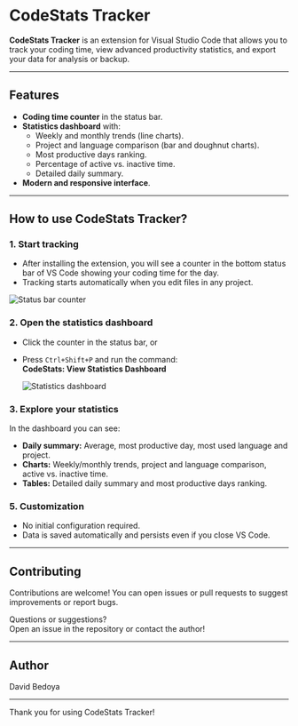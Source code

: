 # CodeStats Tracker

**CodeStats Tracker** is an extension for Visual Studio Code that allows you to track your coding time, view advanced productivity statistics, and export your data for analysis or backup.

---

## Features

- **Coding time counter** in the status bar.
- **Statistics dashboard** with:
  - Weekly and monthly trends (line charts).
  - Project and language comparison (bar and doughnut charts).
  - Most productive days ranking.
  - Percentage of active vs. inactive time.
  - Detailed daily summary.
- **Modern and responsive interface**.

---

## How to use CodeStats Tracker?

### 1. Start tracking

- After installing the extension, you will see a counter in the bottom status bar of VS Code showing your coding time for the day.
- Tracking starts automatically when you edit files in any project.

![Status bar counter](https://imgur.com/6iy8qlm)

### 2. Open the statistics dashboard

- Click the counter in the status bar, or
- Press `Ctrl+Shift+P` and run the command:  
  **CodeStats: View Statistics Dashboard**

  ![Statistics dashboard](https://imgur.com/BKhuIiJ)

### 3. Explore your statistics

In the dashboard you can see:
- **Daily summary:** Average, most productive day, most used language and project.
- **Charts:** Weekly/monthly trends, project and language comparison, active vs. inactive time.
- **Tables:** Detailed daily summary and most productive days ranking.

### 5. Customization

- No initial configuration required.
- Data is saved automatically and persists even if you close VS Code.

---

## Contributing

Contributions are welcome! You can open issues or pull requests to suggest improvements or report bugs.

Questions or suggestions?  
Open an issue in the repository or contact the author!

---

## Author

David Bedoya

---

Thank you for using CodeStats Tracker!
